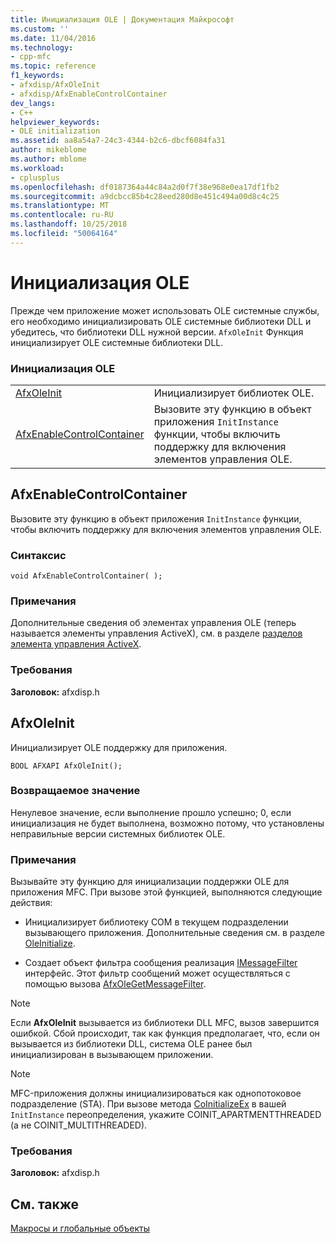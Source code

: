 ```yaml
---
title: Инициализация OLE | Документация Майкрософт
ms.custom: ''
ms.date: 11/04/2016
ms.technology:
- cpp-mfc
ms.topic: reference
f1_keywords:
- afxdisp/AfxOleInit
- afxdisp/AfxEnableControlContainer
dev_langs:
- C++
helpviewer_keywords:
- OLE initialization
ms.assetid: aa8a54a7-24c3-4344-b2c6-dbcf6084fa31
author: mikeblome
ms.author: mblome
ms.workload:
- cplusplus
ms.openlocfilehash: df0187364a44c84a2d0f7f38e968e0ea17df1fb2
ms.sourcegitcommit: a9dcbcc85b4c28eed280d8e451c494a00d8c4c25
ms.translationtype: MT
ms.contentlocale: ru-RU
ms.lasthandoff: 10/25/2018
ms.locfileid: "50064164"
---
```

# <a name="ole-initialization"></a>Инициализация OLE

Прежде чем приложение может использовать OLE системные службы, его необходимо инициализировать OLE системные библиотеки DLL и убедитесь, что библиотеки DLL нужной версии. `AfxOleInit` Функция инициализирует OLE системные библиотеки DLL.

### <a name="ole-initialization"></a>Инициализация OLE

|||
|-|-|
|[AfxOleInit](#afxoleinit)|Инициализирует библиотек OLE.|
|[AfxEnableControlContainer](#afxenablecontrolcontainer)|Вызовите эту функцию в объект приложения `InitInstance` функции, чтобы включить поддержку для включения элементов управления OLE.|

## <a name="afxenablecontrolcontainer"></a> AfxEnableControlContainer

Вызовите эту функцию в объект приложения `InitInstance` функции, чтобы включить поддержку для включения элементов управления OLE.

### <a name="syntax"></a>Синтаксис

```
void AfxEnableControlContainer( );
```

### <a name="remarks"></a>Примечания

Дополнительные сведения об элементах управления OLE (теперь называется элементы управления ActiveX), см. в разделе [разделов элемента управления ActiveX](../mfc-activex-controls.md).

### <a name="requirements"></a>Требования

**Заголовок:** afxdisp.h

##  <a name="afxoleinit"></a>  AfxOleInit

Инициализирует OLE поддержку для приложения.

```
BOOL AFXAPI AfxOleInit();
```

### <a name="return-value"></a>Возвращаемое значение

Ненулевое значение, если выполнение прошло успешно; 0, если инициализация не будет выполнена, возможно потому, что установлены неправильные версии системных библиотек OLE.

### <a name="remarks"></a>Примечания

Вызывайте эту функцию для инициализации поддержки OLE для приложения MFC. При вызове этой функцией, выполняются следующие действия:

- Инициализирует библиотеку COM в текущем подразделении вызывающего приложения. Дополнительные сведения см. в разделе [OleInitialize](/windows/desktop/api/ole2/nf-ole2-oleinitialize).

- Создает объект фильтра сообщения реализация [IMessageFilter](/windows/desktop/api/objidl/nn-objidl-imessagefilter) интерфейс. Этот фильтр сообщений может осуществляться с помощью вызова [AfxOleGetMessageFilter](application-control.md#afxolegetmessagefilter).

> [!NOTE]
>  Если **AfxOleInit** вызывается из библиотеки DLL MFC, вызов завершится ошибкой. Сбой происходит, так как функция предполагает, что, если он вызывается из библиотеки DLL, система OLE ранее был инициализирован в вызывающем приложении.

> [!NOTE]
>  MFC-приложения должны инициализироваться как однопотоковое подразделение (STA). При вызове метода [CoInitializeEx](/windows/desktop/api/combaseapi/nf-combaseapi-coinitializeex) в вашей `InitInstance` переопределения, укажите COINIT_APARTMENTTHREADED (а не COINIT_MULTITHREADED).

### <a name="requirements"></a>Требования

**Заголовок:** afxdisp.h

## <a name="see-also"></a>См. также

[Макросы и глобальные объекты](../../mfc/reference/mfc-macros-and-globals.md)
